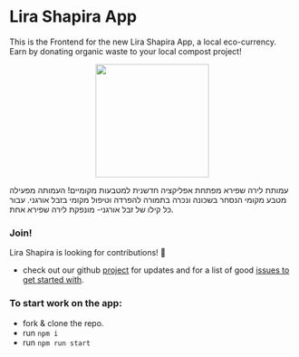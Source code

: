 # Lira Shapira App

<span>
This is the Frontend for the new Lira Shapira App, a local eco-currency. Earn by donating organic waste to your local compost project!

  <p align='center'>
    <img src='https://github.com/LiraShapira/app/assets/78416008/86655879-8047-4253-ac93-c1e88969f0ca' width='200' />
  </p>
עמותת לירה שפירא מפתחת אפליקציה חדשנית למטבעות מקומיים!
העמותה מפעילה מטבע מקומי הנסחר בשכונה ונכרה בתמורה להפרדה וטיפול מקומי בזבל אורגני.
עבור כל קילו של זבל אורגני- מונפקת לירה שפירא אחת.
</span>

### Join!
Lira Shapira is looking for contributions! 🤚
- check out our github [project](https://github.com/orgs/LiraShapira/projects/1/views/1) for updates and for a list of good [issues to get started with](https://github.com/orgs/LiraShapira/projects/1/views/4).

### To start work on the app:
- fork & clone the repo.
- run `npm i`
- run `npm run start`
